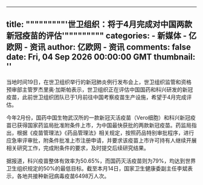 
---
title: """""""""'世卫组织：将于4月完成对中国两款新冠疫苗的评估'"""""""""
categories: 
    - 新媒体
    - 亿欧网 - 资讯
author: 亿欧网 - 资讯
comments: false
date: Fri, 04 Sep 2026 00:00:00 GMT
thumbnail: ''
---

<div>   
<p>当地时间19日，在世卫组织举行的新冠肺炎例行发布会上，世卫组织监管和资格预审部主管罗杰里奥·加斯帕表示，世卫组织正在评估中国国药和科兴研发的新冠疫苗，此前世卫组织团队已于1月前往中国考察疫苗生产设施，希望于4月完成评估。 </p><p>今年2月份，国药中国生物武汉所的一款新冠灭活疫苗（Vero细胞）和科兴新冠疫苗已获得国家药监局批准附条件上市，为中国最快获批的两款新冠疫苗。药监局指出，根据《疫苗管理法》《药品管理法》相关规定，按照药品特别审批程序，进行应急审评审批，附条件批准上市注册申请，并要求该疫苗上市许可持有人继续开展相关研究工作，完成附条件的要求，及时提交后续研究结果。</p><p>据报道，科兴疫苗整体有效率为50.65%，而国药灭活疫苗则为79%，均达到世界卫生组织规定的50%的最低目标。截至本月14日，国家卫生健康委副主任李斌表示，各地共接种新冠病毒疫苗6498万人次。</p>  
</div>
            